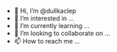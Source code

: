 - 👋 Hi, I’m @dullkaclep
- 👀 I’m interested in ...
- 🌱 I’m currently learning ...
- 💞️ I’m looking to collaborate on ...
- 📫 How to reach me ...

<!---
dullkaclep/dullkaclep is a ✨ special ✨ repository because its `README.md` (this file) appears on your GitHub profile.
You can click the Preview link to take a look at your changes.
--->
